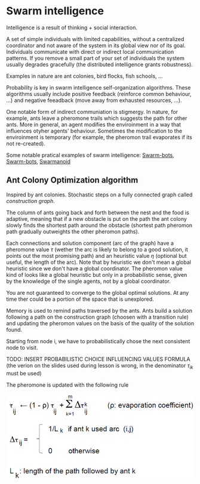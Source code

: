 # Swarm intelligence

Intelligence is a result of thinking + social interaction.

A set of simple individuals with limited capabilities, without a centralized coordinator and not aware of the system in its global view nor of its goal. Individuals communicate with direct or indirect local communication patterns. If you remove a small part of your set of individuals the system usually degrades gracefully (the distributed intelligence grants robustness).

Examples in nature are ant colonies, bird flocks, fish schools, ...

Probability is key in swarm intelligence self-organization algorithms. These algorithms usually include positive feedback (reinforce common behaviour, ...) and negative feeadback (move away from exhausted resources, ...).

One notable form of indirect communiation is stigmergy. In nature, for example, ants leave a pheromone trails which suggests the path for other ants. More in general, an agent modifies the enviroinment in a way that influences otyher agents' behaviour. Sometimes the modification to the enviroinment is temporary (for example, the pheromon trail evaporates if its not re-created).

Some notable pratical examples of swarm intelligence: [Swarm-bots](https://www.youtube.com/watch?v=seGqyO32pv4), [Swarm-bots](https://www.youtube.com/watch?v=3YDkbltzMmA), [Swarmanoid](https://www.youtube.com/watch?v=M2nn1X9Xlps)

## Ant Colony Optimization algorithm

Inspired by ant colonies. Stochastic steps on a fully connected graph called *construction graph*.

The column of ants going back and forth between the nest and the food is adaptive, meaning that if a new obstacle is put on the path the ant colony slowly finds the shortest path around the obstacle (shortest path pheromon path gradually outweights the other pheromon paths).

Each connections and solution component (arc of the graph) have a pheromone value $\tau$ (wether the arc is likely to belong to a good solution, it points out the most promising path) and an heuristic value $\eta$ (optional but useful, the length of the arc). Note that by heuristic we don't mean a global heuristic since we don't have a global coordinator. The pheromon value kind of looks like a global heuristic but only in a probabilistic sense, given by the knowledge of the single agents, not by a global coordinator. 

You are not guaranteed to converge to the global optimal solutions. At any time ther could be a portion of the space that is unexplored.

Memory is used to remind paths traversed by the ants. Ants build a solution following a path on the construction graph (choosen with a transition rule) and updating the pheromon values on the basis of the quality of the solution found.

Starting from node i, we have to probabilistically chose the next consistent node to visit.

TODO: INSERT PROBABILISTIC CHOICE INFLUENCING VALUES FORMULA (the verion on the slides used during lesson is wrong, in the denominator $\tau_{ik}$ must be used)

The pheromone is updated with the following rule

![Pheromon update rule in Ant Colony Optimization algorithm](res/ant_pheromon_rule.png)